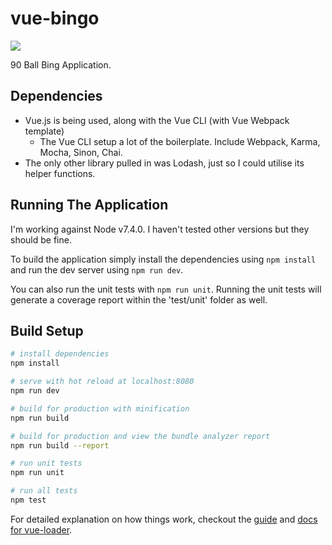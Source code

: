 # vue-bingo

![](https://media.giphy.com/media/xUA7bcxN0d1P2B8sz6/giphy.gif)

90 Ball Bing Application.

## Dependencies

* Vue.js is being used, along with the Vue CLI (with Vue Webpack template)
  * The Vue CLI setup a lot of the boilerplate. Include Webpack, Karma, Mocha, Sinon, Chai.
* The only other library pulled in was Lodash, just so I could utilise its helper functions.

## Running The Application

I'm working against Node v7.4.0. I haven't tested other versions but they should be fine.

To build the application simply install the dependencies using `npm install` and
run the dev server using `npm run dev`.

You can also run the unit tests with `npm run unit`. Running the unit
tests will generate a coverage report within the 'test/unit' folder as well.

## Build Setup

``` bash
# install dependencies
npm install

# serve with hot reload at localhost:8080
npm run dev

# build for production with minification
npm run build

# build for production and view the bundle analyzer report
npm run build --report

# run unit tests
npm run unit

# run all tests
npm test
```

For detailed explanation on how things work, checkout the [guide](http://vuejs-templates.github.io/webpack/) and [docs for vue-loader](http://vuejs.github.io/vue-loader).
